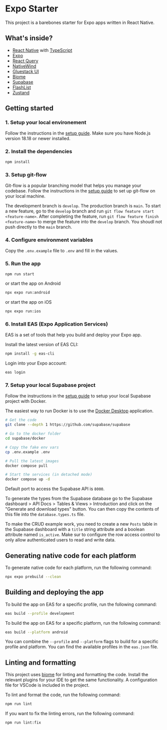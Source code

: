 # Expo Starter

This project is a barebones starter for Expo apps written in React Native.

## What's inside?

- [React Native](https://reactnative.dev/) with [TypeScript](https://www.typescriptlang.org/)
- [Expo](https://docs.expo.dev/)
- [React Query](https://react-query.tanstack.com/)
- [NativeWind](https://nativewind.dev/)
- [Gluestack UI](https://gluestack.dev/)
- [Biome](https://biomejs.dev/)
- [Supabase](https://supabase.com/)
- [FlashList](https://shopify.github.io/flash-list/docs/)
- [Zustand](https://github.com/pmndrs/zustand)

## Getting started

### 1. Setup your local environement

Follow the instructions in the [setup guide](https://reactnative.dev/docs/set-up-your-environment).
Make sure you have Node.js version 18.18 or newer installed.

### 2. Install the dependencies

```bash
npm install
```

### 3. Setup git-flow

Git-flow is a popular branching model that helps you manage your codebase. Follow the instructions in the [setup guide](https://danielkummer.github.io/git-flow-cheatsheet/index.html) to set up git-flow on your local machine.

The development branch is `develop`. The production branch is `main`. To start a new feature, go to the `develop` branch and run `git flow feature start <feature-name>`. After completing the feature, run `git flow feature finish <feature-name>` to merge the feature into the `develop` branch. You shoudl not push directly to the `main` branch.

### 4. Configure environment variables

Copy the `.env.example` file to `.env` and fill in the values.

### 5. Run the app

```bash
npm run start
```

or start the app on Android

```bash
npx expo run:android
```

or start the app on iOS

```bash
npx expo run:ios
```

### 6. Install EAS (Expo Application Services)

EAS is a set of tools that help you build and deploy your Expo app.

Install the latest version of EAS CLI:

```bash
npm install -g eas-cli
```

Login into your Expo account:

```bash
eas login
```

### 7. Setup your local Supabase project

Follow the instructions in the [setup guide](https://supabase.com/docs/guides/self-hosting/docker) to setup your local Supabase project with Docker.

The easiest way to run Docker is to use the [Docker Desktop](https://www.docker.com/products/docker-desktop/) application.

```bash
# Get the code
git clone --depth 1 https://github.com/supabase/supabase

# Go to the docker folder
cd supabase/docker

# Copy the fake env vars
cp .env.example .env

# Pull the latest images
docker compose pull

# Start the services (in detached mode)
docker compose up -d
```

Default port to access the Supabase API is `8000`.

To generate the types from the Supabase database go to the Supabase dashboard > API Docs > Tables & Views > Introduction  and click on the "Generate and download types" button. You can then copy the contents of this file into the `database.types.ts` file.

To make the CRUD example work, you need to create a new `Posts` table in the Supabase dashboard with a `title` string attribute and a boolean attribute named `is_active`. Make sur to configure the row access control to only allow authenticated users to read and write data.

## Generating native code for each platform

To generate native code for each platform, run the following command:

```bash
npx expo prebuild --clean
```

## Building and deploying the app

To build the app on EAS for a specific profile, run the following command:

```bash
eas build --profile development
```

To build the app on EAS for a specific platform, run the following command:

```bash
eas build --platform android
```

You can combine the `--profile` and `--platform` flags to build for a specific profile and platform.
You can find the available profiles in the `eas.json` file.

## Linting and formatting

This project uses [biome](https://biomejs.dev/) for linting and formatting the code.
Install the relevant plugins for your IDE to get the same functionality.
A configuration file for VSCode is included in the project.

To lint and format the code, run the following command:

```bash
npm run lint
```

If you want to fix the linting errors, run the following command:

```bash
npm run lint:fix
```


